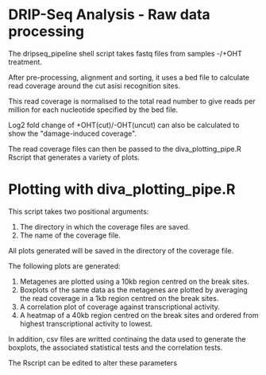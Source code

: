 # DRIP-Seq Analysis - Raw data processing 
The dripseq_pipeline shell script takes fastq files from samples -/+OHT treatment.

After pre-processing, alignment and sorting, it uses a bed file to calculate read coverage around the cut asisi recognition sites.

This read coverage is normalised to the total read number to give reads per million for each nucleotide specified by the bed file.

Log2 fold change of +OHT(cut)/-OHT(uncut) can also be calculated to show the "damage-induced coverage".

The read coverage files can then be passed to the diva_plotting_pipe.R Rscript that generates a variety of plots.

# Plotting with diva_plotting_pipe.R

This script takes two positional arguments:
1. The directory in which the coverage files are saved.
2. The name of the coverage file.

All plots generated will be saved in the directory of the coverage file.

The following plots are generated:
1. Metagenes are plotted using a 10kb region centred on the break sites.
2. Boxplots of the same data as the metagenes are plotted by averaging the read coverage in a 1kb region centred on the break sites.
3. A correlation plot of coverage against transcriptional activity.
4. A heatmap of a 40kb region centred on the break sites and ordered from highest transcriptional activity to lowest. 

In addition, csv files are writted continaing the data used to generate the boxplots, the associated statistical tests and the correlation tests.

The Rscript can be edited to alter these parameters
